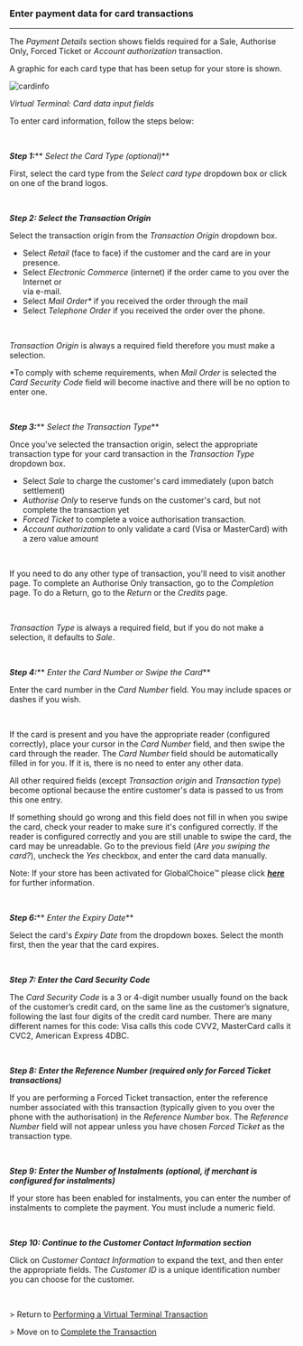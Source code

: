 ### Enter payment data for card transactions
---

<span>The <em>Payment Details</em> section shows fields required for a Sale, Authorise Only, Forced Ticket or <em>Account authorization</em> transaction.</span>

<span>A graphic for each card type that has been setup for your store is shown.</span>

<img alt="cardinfo" data-align="center" data-entity-type="file" data-entity-uuid="5ddb8715-55ee-4b1f-8ff6-b2afb7b24c7d" src="/files/cardInfo.png" /> 

<span><em><span>Virtual Terminal: Card data input fields<span>&nbsp;</span></span></em></span>

<span>To enter card information, follow the steps below:</span>

<span>&nbsp;</span>

**_<span>Step 1:</span>_**** <span><em>Select the Card Type (optional)</em></span>**

<span>First, select the card type from the <em>Select card type</em> dropdown box or click on one of the brand logos.</span>

<span>&nbsp;</span>

**_<span>Step 2: Select the Transaction Origin</span>_**

<span>Select the transaction origin from the <em>Transaction Origin</em> dropdown box.</span>

  * <span><span><span><span>Select <em>Retail</em> (face to face) if the customer and the card are in your presence. </span></span></span></span>
  * <span><span><span><span>Select <em>Electronic Commerce</em> (internet) if the order came to you over the Internet or<br /> via e-mail.</span></span></span></span>
  * <span>Select <em>Mail Order* </em>if you received the order through the mail</span>
  * <span>Select <em>Telephone Order </em>if you received the order over the phone.</span>

&nbsp;

<span><em><span>Transaction Origin</span></em><span> is always a required field therefore you must make a selection.</span></span>

<span><span>*To comply with scheme requirements, when <em>Mail Order</em> is selected the <em>Card Security Code</em> field will become inactive and there will be no option to enter one.</span></span>

<span>&nbsp;</span>

**_<span>Step 3:</span>_**** <span><em>Select the Transaction Type</em></span>**

<span>Once you've selected the transaction origin, select the appropriate transaction type for your card transaction in the <em>Transaction Type</em> dropdown box.</span>

  * <span><span><span><span>Select <em>Sale</em> to charge the customer's card immediately (upon batch settlement)</span></span></span></span>
  * <span><span><span><em><span>Authorise Only</span></em><span> to reserve funds on the customer's card, but not complete the transaction yet</span></span></span></span>
  * <span><span><span><em><span>Forced Ticket</span></em><span> to complete a voice authorisation transaction.</span></span></span></span>
  * <span><span><span><em><span>Account authorization</span></em><span> to only validate a card (Visa or MasterCard) with a zero value amount </span></span></span></span>

<span>&nbsp;</span>

<span>If you need to do any other type of transaction, you'll need to visit another page. To complete an Authorise Only transaction, go to the <em>Completion</em> page. To do a Return, go to the <em>Return</em> or the <em>Credits</em> page.</span>

<span>&nbsp;</span>

_<span>Transaction Type</span>_ <span>is always a required field, but if you do not make a selection, it defaults to <em>Sale</em>.</span>

<span>&nbsp;</span>

**_<span>Step 4:</span>_**** <span><em>Enter the Card Number or Swipe the Card</em></span>**

<span>Enter the card number in the <em>Card Number</em> field. You may include spaces or dashes if you wish.</span>

<span>&nbsp;</span>

<span>If the card is present and you have the appropriate reader (configured correctly), place your cursor in the <em>Card Number</em> field, and then swipe the card through the reader. The <em>Card Number</em> field should be automatically filled in for you. If it is, there is no need to enter any other data.</span>

<span>All other required fields (except <em>Transaction origin</em> and <em>Transaction type</em>) become optional because the entire customer's data is passed to us from this one entry.</span>

<span>If something should go wrong and this field does not fill in when you swipe the card, check your reader to make sure it's configured correctly. If the reader is configured correctly and you are still unable to swipe the card, the card may be unreadable. Go to the previous field (<em>Are you swiping the card?</em>), uncheck the <em>Yes</em> checkbox, and enter the card data manually.</span>

<span>Note: If your store has been activated for GlobalChoice™ please click <a href="http://docs.firstdata.com/org/gateway/node/57"><em><strong>here</strong></em></a> for further information.</span>

&nbsp;

**_<span>Step 6:</span>_**** <span><em>Enter the Expiry Date</em></span>**

<span>Select the card's <em>Expiry Date</em> from the dropdown boxes. Select the month first, then the year that the card expires.</span>

<span>&nbsp;</span>

**_<span>Step 7: Enter the Card Security Code</span>_**

<span>The <em>Card Security Code</em> is a 3 or 4-digit number usually found on the back of the customer’s credit card, on the same line as the customer’s signature, following the last four digits of the credit card number. There are many different names for this code: Visa calls this code CVV2, MasterCard calls it CVC2, American Express 4DBC.</span>

<span>&nbsp;</span>

**_<span>Step 8: Enter the Reference Number (required only for Forced Ticket transactions)</span>_**

<span>If you are performing a Forced Ticket transaction, enter the reference number associated with this transaction (typically given to you over the phone with the authorisation) in the <em>Reference Number </em>box. The <em>Reference Number</em> field will not appear unless you have chosen <em>Forced Ticket</em> as the transaction type.</span>

**_<span>&nbsp;</span>_**

**_<span>Step 9: Enter the Number of Instalments (optional, if merchant is configured for instalments)</span>_**

<span>If your store has been enabled for instalments, you can enter the number of instalments to complete the payment. You must include a numeric field.</span>

<span>&nbsp;</span>

**_<span>Step 10: Continue to the Customer Contact Information section</span>_**

<span>Click on <em>Customer Contact Information</em> to expand the text, and then enter the appropriate fields. The <em>Customer ID</em> is a unique identification number you can choose for the customer.</span>

&nbsp;

<span>> Return to <a href="http://docs.firstdata.com/org/gateway/node/139">Performing a Virtual Terminal Transaction</a></span>

<span>> Move on to <a href="http://docs.firstdata.com/org/gateway/node/144">Complete the Transaction</a></span>

<span>&nbsp;</span>
